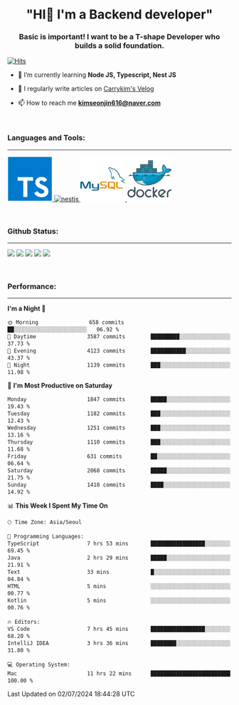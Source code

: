 <h1 align="center">"HI👋 I'm a Backend developer" </h1>
<h3 align="center">Basic is important! I want to be a T-shape Developer who builds a solid foundation.</h3>

[![Hits](https://hits.seeyoufarm.com/api/count/incr/badge.svg?url=https%3A%2F%2Fgithub.com%2Fgimseonjin&count_bg=%2318BFE5&title_bg=%23555555&icon=ko-fi.svg&icon_color=%23E7E7E7&title=hits&edge_flat=false)](https://hits.seeyoufarm.com)

- 🌱 I’m currently learning **Node JS, Typescript, Nest JS**

- 📝 I regularly write articles on [Carrykim's Velog](https://velog.io/@carrykim)

- 📫 How to reach me **kimseonjin616@naver.com**

<br/>

<h3 align="left">Languages and Tools:</h3>

***

<p align="left"> 
 <a href="https://www.typescriptlang.org/" target="_blank" rel="noreferrer"> <img src="https://raw.githubusercontent.com/devicons/devicon/master/icons/typescript/typescript-original.svg" alt="typescript" width="20%" height="20%"/> </a>
<a href="https://nestjs.com/" target="_blank" rel="noreferrer"> <img src="https://docs.nestjs.com/assets/logo-small.svg" alt="nestjs" width="20%" height="20%"/> </a> 
<a href="https://www.mysql.com/" target="_blank" rel="noreferrer"> <img src="https://raw.githubusercontent.com/devicons/devicon/master/icons/mysql/mysql-original-wordmark.svg" alt="mysql" width="20%" height="20%"/>  </a>
 <a href="https://www.docker.com/" target="_blank" rel="noreferrer"> <img src="https://raw.githubusercontent.com/devicons/devicon/master/icons/docker/docker-original-wordmark.svg" alt="docker" width="20%" height="20%"/> </a>
 </p>
</p>

<br/>

<h3 align="left">Github Status:</h3>

***

![](http://github-profile-summary-cards.vercel.app/api/cards/profile-details?username=gimseonjin&theme=nord_bright)
![](http://github-profile-summary-cards.vercel.app/api/cards/repos-per-language?username=gimseonjin&theme=nord_bright)
![](http://github-profile-summary-cards.vercel.app/api/cards/most-commit-language?username=gimseonjin&theme=nord_bright)
![](http://github-profile-summary-cards.vercel.app/api/cards/stats?username=gimseonjin&theme=nord_bright)
![](http://github-profile-summary-cards.vercel.app/api/cards/productive-time?username=gimseonjin&theme=nord_bright&utcOffset=8)


<br/>

<h3 align="left">Performance:</h3>

***

<!--START_SECTION:waka-->
**I'm a Night 🦉** 

```text
🌞 Morning                658 commits         ██░░░░░░░░░░░░░░░░░░░░░░░   06.92 % 
🌆 Daytime                3587 commits        █████████░░░░░░░░░░░░░░░░   37.73 % 
🌃 Evening                4123 commits        ███████████░░░░░░░░░░░░░░   43.37 % 
🌙 Night                  1139 commits        ███░░░░░░░░░░░░░░░░░░░░░░   11.98 % 
```
📅 **I'm Most Productive on Saturday** 

```text
Monday                   1847 commits        █████░░░░░░░░░░░░░░░░░░░░   19.43 % 
Tuesday                  1182 commits        ███░░░░░░░░░░░░░░░░░░░░░░   12.43 % 
Wednesday                1251 commits        ███░░░░░░░░░░░░░░░░░░░░░░   13.16 % 
Thursday                 1110 commits        ███░░░░░░░░░░░░░░░░░░░░░░   11.68 % 
Friday                   631 commits         ██░░░░░░░░░░░░░░░░░░░░░░░   06.64 % 
Saturday                 2068 commits        █████░░░░░░░░░░░░░░░░░░░░   21.75 % 
Sunday                   1418 commits        ████░░░░░░░░░░░░░░░░░░░░░   14.92 % 
```


📊 **This Week I Spent My Time On** 

```text
🕑︎ Time Zone: Asia/Seoul

💬 Programming Languages: 
TypeScript               7 hrs 53 mins       █████████████████░░░░░░░░   69.45 % 
Java                     2 hrs 29 mins       █████░░░░░░░░░░░░░░░░░░░░   21.91 % 
Text                     33 mins             █░░░░░░░░░░░░░░░░░░░░░░░░   04.84 % 
HTML                     5 mins              ░░░░░░░░░░░░░░░░░░░░░░░░░   00.77 % 
Kotlin                   5 mins              ░░░░░░░░░░░░░░░░░░░░░░░░░   00.76 % 

🔥 Editors: 
VS Code                  7 hrs 45 mins       █████████████████░░░░░░░░   68.20 % 
IntelliJ IDEA            3 hrs 36 mins       ████████░░░░░░░░░░░░░░░░░   31.80 % 

💻 Operating System: 
Mac                      11 hrs 22 mins      █████████████████████████   100.00 % 
```


 Last Updated on 02/07/2024 18:44:28 UTC
<!--END_SECTION:waka-->

<div align="center">
  

